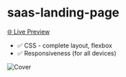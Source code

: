 # saas-landing-page

[🌐 Live Preview](https://street-style-landing-page-neon.vercel.app/)

- ✅ CSS - complete layout, flexbox
- ✅ Responsiveness (for all devices)

![Cover](./cover.png)
